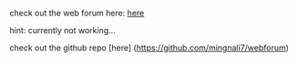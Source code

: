 check out the web forum here: [here](https://shielded-caverns-24032.herokuapp.com/)

hint: currently not working...

check out the github repo [here] (https://github.com/mingnali7/webforum)